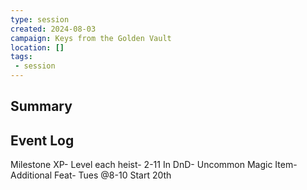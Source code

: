 ```yaml
---
type: session
created: 2024-08-03
campaign: Keys from the Golden Vault
location: []
tags:
 - session
---
```



## Summary

## Event Log

Milestone XP- Level each heist- 2-11
In DnD-
Uncommon Magic Item- 
Additional Feat- 
Tues @8-10 Start 20th



